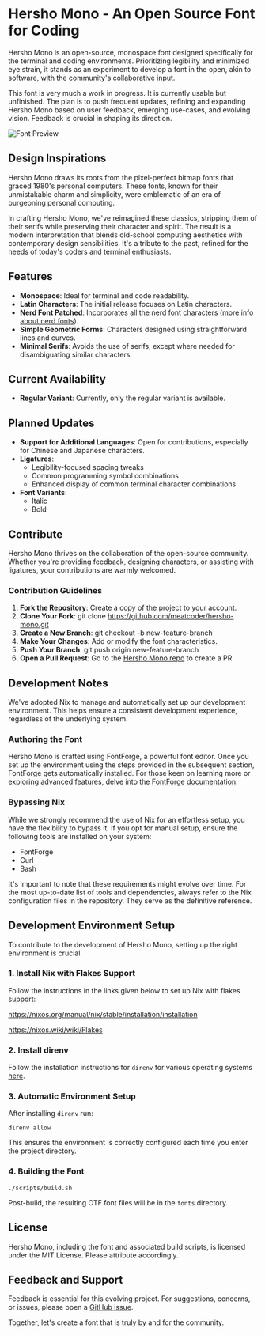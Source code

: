 # Hersho Mono - An Open Source Font for Coding

Hersho Mono is an open-source, monospace font designed specifically for the terminal and coding environments. Prioritizing legibility and minimized eye strain, it stands as an experiment to develop a font in the open, akin to software, with the community's collaborative input.

This font is very much a work in progress. It is currently usable but unfinished. The plan is to push frequent updates, refining and expanding Hersho Mono based on user feedback, emerging use-cases, and evolving vision. Feedback is crucial in shaping its direction.

![Font Preview](https://github.com/meatcoder/hersho-mono/releases/latest/download/HershoMonoNF-Regular.png)

## Design Inspirations

Hersho Mono draws its roots from the pixel-perfect bitmap fonts that graced 1980's personal computers. These fonts, known for their unmistakable charm and simplicity, were emblematic of an era of burgeoning personal computing.

In crafting Hersho Mono, we've reimagined these classics, stripping them of their serifs while preserving their character and spirit. The result is a modern interpretation that blends old-school computing aesthetics with contemporary design sensibilities. It's a tribute to the past, refined for the needs of today's coders and terminal enthusiasts.

## Features

- **Monospace**: Ideal for terminal and code readability.
- **Latin Characters**: The initial release focuses on Latin characters.
- **Nerd Font Patched**: Incorporates all the nerd font characters ([more info about nerd fonts](https://github.com/ryanoasis/nerd-fonts)).
- **Simple Geometric Forms**: Characters designed using straightforward lines and curves.
- **Minimal Serifs**: Avoids the use of serifs, except where needed for disambiguating similar characters.

## Current Availability

- **Regular Variant**: Currently, only the regular variant is available.

## Planned Updates

- **Support for Additional Languages**: Open for contributions, especially for Chinese and Japanese characters.
- **Ligatures**: 
  - Legibility-focused spacing tweaks
  - Common programming symbol combinations
  - Enhanced display of common terminal character combinations
- **Font Variants**:
  - Italic
  - Bold

## Contribute

Hersho Mono thrives on the collaboration of the open-source community. Whether you're providing feedback, designing characters, or assisting with ligatures, your contributions are warmly welcomed.

### Contribution Guidelines

1. **Fork the Repository**: Create a copy of the project to your account.
2. **Clone Your Fork**: 
    git clone https://github.com/meatcoder/hersho-mono.git
3. **Create a New Branch**: 
    git checkout -b new-feature-branch
4. **Make Your Changes**: Add or modify the font characteristics.
5. **Push Your Branch**: 
    git push origin new-feature-branch
6. **Open a Pull Request**: Go to the [Hersho Mono repo](https://github.com/meatcoder/hersho-mono) to create a PR.

## Development Notes

We've adopted Nix to manage and automatically set up our development environment. This helps ensure a consistent development experience, regardless of the underlying system.

### Authoring the Font

Hersho Mono is crafted using FontForge, a powerful font editor. Once you set up the environment using the steps provided in the subsequent section, FontForge gets automatically installed. For those keen on learning more or exploring advanced features, delve into the [FontForge documentation](https://fontforge.org/docs/).

### Bypassing Nix

While we strongly recommend the use of Nix for an effortless setup, you have the flexibility to bypass it. If you opt for manual setup, ensure the following tools are installed on your system:

- FontForge
- Curl
- Bash

It's important to note that these requirements might evolve over time. For the most up-to-date list of tools and dependencies, always refer to the Nix configuration files in the repository. They serve as the definitive reference.


## Development Environment Setup

To contribute to the development of Hersho Mono, setting up the right environment is crucial.

### 1. Install Nix with Flakes Support

Follow the instructions in the links given below to set up Nix with flakes support:

https://nixos.org/manual/nix/stable/installation/installation

https://nixos.wiki/wiki/Flakes

### 2. Install direnv

Follow the installation instructions for `direnv` for various operating systems [here](https://direnv.net/docs/installation.html).

### 3. Automatic Environment Setup

After installing `direnv` run:

    direnv allow

This ensures the environment is correctly configured each time you enter the project directory.

### 4. Building the Font
    ./scripts/build.sh
Post-build, the resulting OTF font files will be in the `fonts` directory.

## License

Hersho Mono, including the font and associated build scripts, is licensed under the MIT License. Please attribute accordingly.

## Feedback and Support

Feedback is essential for this evolving project. For suggestions, concerns, or issues, please open a [GitHub issue](https://github.com/meatcoder/hersho-mono/issues).

Together, let's create a font that is truly by and for the community.
